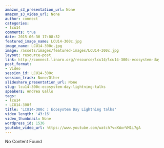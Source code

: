 ```yaml
---
amazon_s3_presentation_url: None
amazon_s3_video_url: None
author: connect
categories:
- lcu14
comments: true
date: 2015-06-30 17:08:32
featured_image_name: LCU14-300c.jpg
image_name: LCU14-300c.jpg
image: /assets/images/featured-images/LCU14-300c.jpg
layout: resource-post
link: http://connect.linaro.org/resource/lcu14/lcu14-300c-ecosystem-day-lightning-talks/
post_format:
- Video
session_id: LCU14-300c
session_track: None/Other
slideshare_presentation_url: None
slug: lcu14-300c-ecosystem-day-lightning-talks
speakers: Andrea Gallo
tags:
- lcu14
- LCU14-300f
title: 'LCU14-300c : Ecosystem Day Lightning talks'
video_length: '43:16'
video_thumbnail: None
wordpress_id: 1536
youtube_video_url: https://www.youtube.com/watch?v=XWxrVM1i7gA
---
```


No Content Found